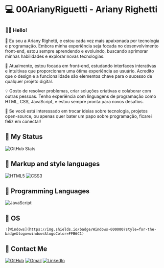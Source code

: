 # 💻 **00ArianyRiguetti - Ariany Righetti**
##
### 👩‍💻 Hello!

👋 Eu sou a Ariany Righetti, e estou cada vez mais apaixonada por tecnologia e programação. Embora minha experiência seja focada no desenvolvimento front-end, estou sempre aprendendo e evoluindo, buscando aprimorar minhas habilidades e explorar novas tecnologias.

🚀 Atualmente, estou focada em front-end, estudando interfaces interativas e intuitivas que proporcionam uma ótima experiência ao usuário. Acredito que o design e a funcionalidade são elementos chave para o sucesso de qualquer projeto digital.

💡 Gosto de resolver problemas, criar soluções criativas e colaborar com outras pessoas. Tenho experiência com linguagens de programação como HTML, CSS, JavaScript, e estou sempre pronta para novos desafios.

🤝 Se você está interessado em trocar ideias sobre tecnologia, projetos open-source, ou apenas quer bater um papo sobre programação, ficarei feliz em conectar!
 

## 🩷 My Status
![GitHub Stats](https://github-readme-stats.vercel.app/api?username=arianyrighetti&theme=transparent&bg_color=000000&border_color=FFC0CB&show_icons=true&icon_color=FFC0CB&title_color=FFC0CB&text_color=FFC0CB)

## 🩷 Markup and style languages

![HTML5](https://img.shields.io/badge/HTML5-000000?style=for-the-badge&logo=html5&logoColor=FFB6C1)
![CSS3](https://img.shields.io/badge/CSS3-000000?style=for-the-badge&logo=css3&logoColor=FFB6C1)

## 🩷 Programming Languages

![JavaScript](https://img.shields.io/badge/JavaScript-000000?style=for-the-badge&logo=javascript&logoColor=FFB6C1)

## 🩷 OS
	![Windows](https://img.shields.io/badge/Windows-000000?style=for-the-badge&logo=windows&logoColor=FFB6C1)

## 🩷 Contact Me

[![GitHub](https://img.shields.io/badge/GitHub-000000?style=for-the-badge&logo=github&logoColor=FFB6C1)](https://github.com/ArianyRighetti)
[![Gmail](https://img.shields.io/badge/Gmail-000000?style=for-the-badge&logo=gmail&logoColor=FFB6C1)](mailto:arianymarcondess@gmail.com)
[![LinkedIn](https://img.shields.io/badge/LinkedIn-000000?style=for-the-badge&logo=linkedin&logoColor=FFB6C1)](https://www.linkedin.com/in/ariany-righetti-b42820346)
